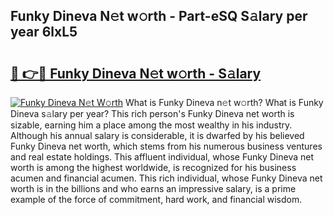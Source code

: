 ## Funky Dineva N𝚎t w𝚘rth - Part-eSQ S𝚊lary per year 6lxL5

# <h2><a href="http://gc1wwz.nevu.top/?p=Funky+Dineva">🔗 👉🔴 Funky Dineva N𝚎t w𝚘rth - S𝚊lary</a></h2>

[![Funky Dineva N𝚎t W𝚘rth](https://i.imgur.com/Oavwk0R.jpeg)](http://gc1wwz.nevu.top/?p=Funky+Dineva)
What is Funky Dineva n𝚎t w𝚘rth? What is Funky Dineva s𝚊lary per year?
This rich person's Funky Dineva net worth is sizable, earning him a place among the most wealthy in his industry. Although his annual salary is considerable, it is dwarfed by his believed Funky Dineva net worth, which stems from his numerous business ventures and real estate holdings. This affluent individual, whose Funky Dineva net worth is among the highest worldwide, is recognized for his business acumen and financial acumen. This rich individual, whose Funky Dineva net worth is in the billions and who earns an impressive salary, is a prime example of the force of commitment, hard work, and financial wisdom.
